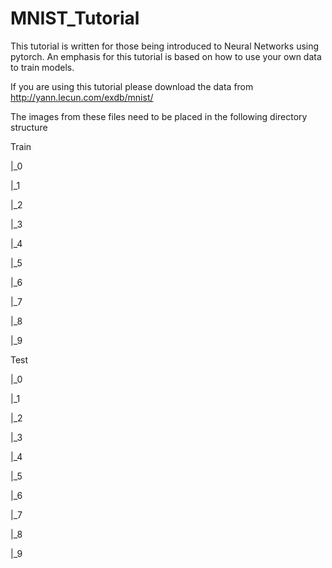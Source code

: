 # MNIST_Tutorial

This tutorial is written for those being introduced to Neural Networks using pytorch.
An emphasis for this tutorial is based on how to use your own data to train models. 

If you are using this tutorial please download the data from http://yann.lecun.com/exdb/mnist/

The images from these files need to be placed in the following directory structure

Train 

|_0

|_1

|_2

|_3

|_4

|_5

|_6

|_7

|_8

|_9


Test

|_0

|_1

|_2

|_3

|_4

|_5

|_6

|_7

|_8

|_9
